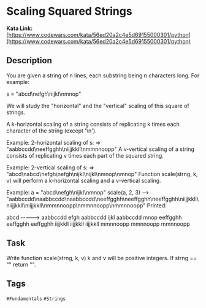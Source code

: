 # Scaling Squared Strings

**Kata Link:** [https://www.codewars.com/kata/56ed20a2c4e5d69155000301/python](https://www.codewars.com/kata/56ed20a2c4e5d69155000301/python)

## Description

You are given a string of n lines, each substring being n characters long. For example:

s = "abcd\nefgh\nijkl\nmnop"

We will study the "horizontal" and the "vertical" scaling of this square of strings.

A k-horizontal scaling of a string consists of replicating k times each character of the string (except '\n').

Example: 2-horizontal scaling of s: => "aabbccdd\neeffgghh\niijjkkll\nmmnnoopp"
A v-vertical scaling of a string consists of replicating v times each part of the squared string.

Example: 2-vertical scaling of s: => "abcd\nabcd\nefgh\nefgh\nijkl\nijkl\nmnop\nmnop"
Function scale(strng, k, v) will perform a k-horizontal scaling and a v-vertical scaling.

Example: a = "abcd\nefgh\nijkl\nmnop"
scale(a, 2, 3) --> "aabbccdd\naabbccdd\naabbccdd\neeffgghh\neeffgghh\neeffgghh\niijjkkll\niijjkkll\niijjkkll\nmmnnoopp\nmmnnoopp\nmmnnoopp"
Printed:

abcd   ----->   aabbccdd
efgh            aabbccdd
ijkl            aabbccdd
mnop            eeffgghh
                eeffgghh
                eeffgghh
                iijjkkll
                iijjkkll
                iijjkkll
                mmnnoopp
                mmnnoopp
                mmnnoopp

## Task

Write function scale(strng, k, v) k and v will be positive integers. If strng == "" return "".

## Tags

`#Fundamentals` `#Strings`